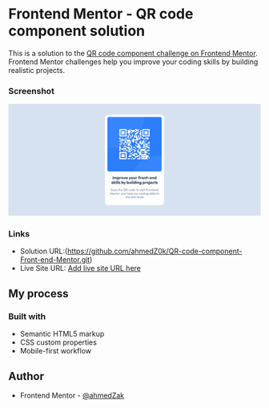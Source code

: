 # Frontend Mentor - QR code component solution

This is a solution to the [QR code component challenge on Frontend Mentor](https://www.frontendmentor.io/challenges/qr-code-component-iux_sIO_H). Frontend Mentor challenges help you improve your coding skills by building realistic projects. 


### Screenshot

![](/images/screen-shot.png)


### Links

- Solution URL:(https://github.com/ahmedZ0k/QR-code-component-Front-end-Mentor.git)
- Live Site URL: [Add live site URL here](https://your-live-site-url.com)

## My process

### Built with

- Semantic HTML5 markup
- CSS custom properties
- Mobile-first workflow

## Author

- Frontend Mentor - [@ahmedZak](https://www.frontendmentor.io/profile/ahmedZak)
